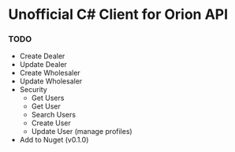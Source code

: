 # Unofficial C# Client for Orion API

### TODO
  - Create Dealer
  - Update Dealer
  - Create Wholesaler
  - Update Wholesaler
  - Security
    - Get Users
    - Get User
    - Search Users
    - Create User
    - Update User (manage profiles)
  - Add to Nuget (v0.1.0)
